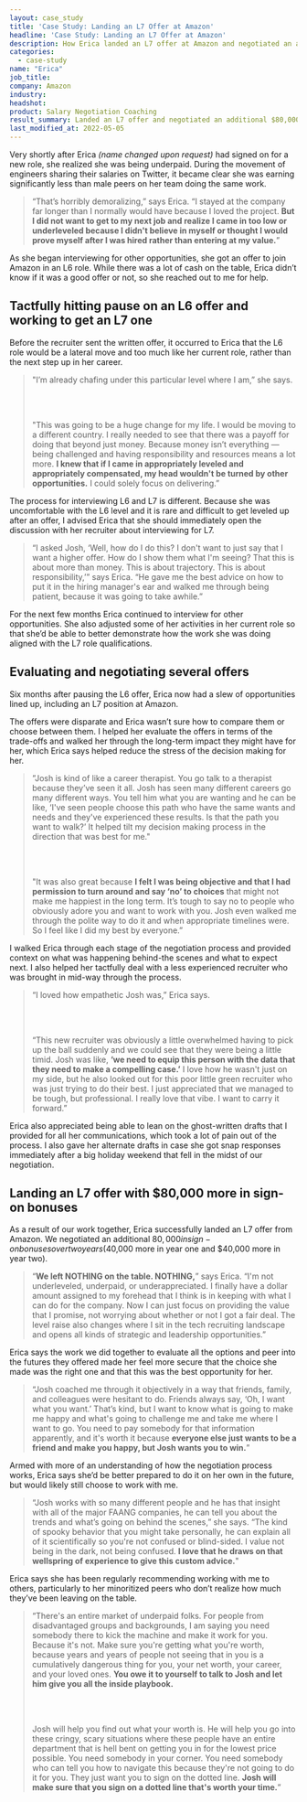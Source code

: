 ```yaml
---
layout: case_study
title: 'Case Study: Landing an L7 Offer at Amazon'
headline: 'Case Study: Landing an L7 Offer at Amazon'
description: How Erica landed an L7 offer at Amazon and negotiated an additional $80,000 in signing bonuses
categories:
  - case-study
name: "Erica"
job_title: 
company: Amazon
industry:
headshot:
product: Salary Negotiation Coaching
result_summary: Landed an L7 offer and negotiated an additional $80,000 in sign-on bonuses
last_modified_at: 2022-05-05
---
```


Very shortly after Erica *(name changed upon request)* had signed on for a new role, she realized she was being underpaid. During the movement of engineers sharing their salaries on Twitter, it became clear she was earning significantly less than male peers on her team doing the same work.

<blockquote class="ico quote-callout">
	<p>“That’s horribly demoralizing,” says Erica. “I stayed at the company far longer than I normally would have because I loved the project. <strong>But I did not want to get to my next job and realize I came in too low or underleveled because I didn't believe in myself or thought I would prove myself after I was hired rather than entering at my value.</strong>”</p>
</blockquote>

As she began interviewing for other opportunities, she got an offer to join Amazon in an L6 role. While there was a lot of cash on the table, Erica didn’t know if it was a good offer or not, so she reached out to me for help.

## Tactfully hitting pause on an L6 offer and working to get an L7 one

Before the recruiter sent the written offer, it occurred to Erica that the L6 role would be a lateral move and too much like her current role, rather than the next step up in her career.

<blockquote class="ico quote-callout">
	<p>"I’m already chafing under this particular level where I am,” she says.</p>
	</br></br>
	<p>"This was going to be a huge change for my life. I would be moving to a different country. I really needed to see that there was a payoff for doing that beyond just money. Because money isn’t everything — being challenged and having responsibility and resources means a lot more. <strong>I knew that if I came in appropriately leveled and appropriately compensated, my head wouldn't be turned by other opportunities.</strong> I could solely focus on delivering.”</p>
</blockquote>

The process for interviewing L6 and L7 is different. Because she was uncomfortable with the L6 level and it is rare and difficult to get leveled up after an offer, I advised Erica that she should immediately open the discussion with her recruiter about interviewing for L7.

<blockquote class="ico quote-callout">
	<p>“I asked Josh, ‘Well, how do I do this? I don't want to just say that I want a higher offer. How do I show them what I'm seeing? That this is about more than money. This is about trajectory. This is about responsibility,’” says Erica. “He gave me the best advice on how to put it in the hiring manager's ear and walked me through being patient, because it was going to take awhile.”</p>
</blockquote>

For the next few months Erica continued to interview for other opportunities. She also adjusted some of her activities in her current role so that she’d be able to better demonstrate how the work she was doing aligned with the L7 role qualifications.

## Evaluating and negotiating several offers

Six months after pausing the L6 offer, Erica now had a slew of opportunities lined up, including an L7 position at Amazon.

The offers were disparate and Erica wasn’t sure how to compare them or choose between them. I helped her evaluate the offers in terms of the trade-offs and walked her through the long-term impact they might have for her, which Erica says helped reduce the stress of the decision making for her.

<blockquote class="ico quote-callout">
	<p>”Josh is kind of like a career therapist. You go talk to a therapist because they’ve seen it all. Josh has seen many different careers go many different ways. You tell him what you are wanting and he can be like, ‘I've seen people choose this path who have the same wants and needs and they've experienced these results. Is that the path you want to walk?’ It helped tilt my decision making process in the direction that was best for me."</p>
	</br></br>
	<p>"It was also great because <strong>I felt I was being objective and that I had permission to turn around and say ‘no’ to choices</strong> that might not make me happiest in the long term. It’s tough to say no to people who obviously adore you and want to work with you. Josh even walked me through the polite way to do it and when appropriate timelines were. So I feel like I did my best by everyone.”</p>
</blockquote>

I walked Erica through each stage of the negotiation process and provided context on what was happening behind-the scenes and what to expect next. I also helped her tactfully deal with a less experienced recruiter who was brought in mid-way through the process.

<blockquote class="ico quote-callout">
	<p>“I loved how empathetic Josh was,” Erica says.</p>
	</br></br>
	<p>“This new recruiter was obviously a little overwhelmed having to pick up the ball suddenly and we could see that they were being a little timid. Josh was like, <strong>‘we need to equip this person with the data that they need to make a compelling case.’</strong> I love how he wasn't just on my side, but he also looked out for this poor little green recruiter who was just trying to do their best. I just appreciated that we managed to be tough, but professional. I really love that vibe. I want to carry it forward.”</p>
</blockquote>

Erica also appreciated being able to lean on the ghost-written drafts that I provided for all her communications, which took a lot of pain out of the process. I also gave her alternate drafts in case she got snap responses immediately after a big holiday weekend that fell in the midst of our negotiation.

## Landing an L7 offer with $80,000 more in sign-on bonuses

As a result of our work together, Erica successfully landed an L7 offer from Amazon. We negotiated an additional $80,000 in sign-on bonuses over two years ($40,000 more in year one and $40,000 more in year two).

<blockquote class="ico quote-callout">
	<p>“<strong>We left NOTHING on the table. NOTHING,</strong>” says Erica. “I'm not underleveled, underpaid, or underappreciated. I finally have a dollar amount assigned to my forehead that I think is in keeping with what I can do for the company. Now I can just focus on providing the value that I promise, not worrying about whether or not I got a fair deal. The level raise also changes where I sit in the tech recruiting landscape and opens all kinds of strategic and leadership opportunities.”</p>
</blockquote>

Erica says the work we did together to evaluate all the options and peer into the futures they offered made her feel more secure that the choice she made was the right one and that this was the best opportunity for her.

<blockquote class="ico quote-callout">
	<p>“Josh coached me through it objectively in a way that friends, family, and colleagues were hesitant to do. Friends always say, ‘Oh, I want what you want.’ That’s kind, but I want to know what is going to make me happy and what's going to challenge me and take me where I want to go. You need to pay somebody for that information apparently, and it's worth it because <strong>everyone else just wants to be a friend and make you happy, but Josh wants you to win.</strong>”</p>
</blockquote>

Armed with more of an understanding of how the negotiation process works, Erica says she’d be better prepared to do it on her own in the future, but would likely still choose to work with me.

<blockquote class="ico quote-callout">
	<p>“Josh works with so many different people and he has that insight with all of the major FAANG companies, he can tell you about the trends and what’s going on behind the scenes,” she says. “The kind of spooky behavior that you might take personally, he can explain all of it scientifically so you're not confused or blind-sided. I value not being in the dark, not being confused. <strong>I love that he draws on that wellspring of experience to give this custom advice.</strong>"</p>
</blockquote>

Erica says she has been regularly recommending working with me to others, particularly to her minoritized peers who don’t realize how much they’ve been leaving on the table.

<blockquote class="ico quote-callout">
	<p>“There's an entire market of underpaid folks. For people from disadvantaged groups and backgrounds, I am saying you need somebody there to kick the machine and make it work for you. Because it's not. Make sure you're getting what you're worth, because years and years of people not seeing that in you is a cumulatively dangerous thing for you, your net worth, your career, and your loved ones. <strong>You owe it to yourself to talk to Josh and let him give you all the inside playbook.</strong></p>
	</br></br>
	<p>Josh will help you find out what your worth is. He will help you go into these cringy, scary situations where these people have an entire department that is hell bent on getting you in for the lowest price possible. You need somebody in your corner. You need somebody who can tell you how to navigate this because they're not going to do it for you. They just want you to sign on the dotted line. <strong>Josh will make sure that you sign on a dotted line that's worth your time.</strong>”</p>
</blockquote>